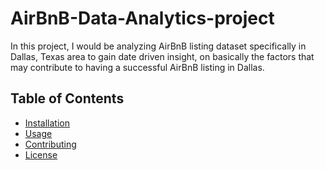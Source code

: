 # AirBnB-Data-Analytics-project
In this project, I would be analyzing AirBnB listing dataset specifically in Dallas, Texas area to gain date driven insight, on basically the factors that may contribute to having a successful AirBnB listing in Dallas.

## Table of Contents

- [Installation](#installation)
- [Usage](#usage)
- [Contributing](#contributing)
- [License](#license)
